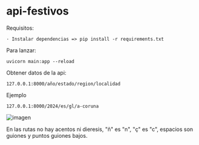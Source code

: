 # api-festivos

Requisitos:

    · Instalar dependencias => pip install -r requirements.txt

Para lanzar:

    uvicorn main:app --reload

Obtener datos de la api:

    127.0.0.1:8000/año/estado/region/localidad

Ejemplo

    127.0.0.1:8000/2024/es/gl/a-coruna

![imagen](https://github.com/pcastelovigo/api-festivos/assets/20586382/e0a4b21d-67be-4000-9c62-5c9737efa709)


En las rutas no hay acentos ni dieresis, "ñ" es "n", "ç" es "c", espacios son guiones y puntos guiones bajos.

